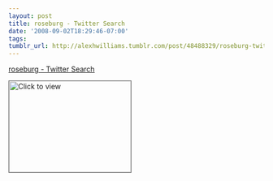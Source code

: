 ```yaml
---
layout: post
title: roseburg - Twitter Search
date: '2008-09-02T18:29:46-07:00'
tags: 
tumblr_url: http://alexhwilliams.tumblr.com/post/48488329/roseburg-twitter-search
---
```

<a href="https://www.iterasi.net/OpenViewer.aspx?sqrlitid=oDuBQRNDTUKKFhVsPEIllg">roseburg - Twitter Search</a><br/><p><a href="https://www.iterasi.net/OpenViewer.aspx?sqrlitid=oDuBQRNDTUKKFhVsPEIllg" target="_blank"> <img src="http://AssetHost01a.iterasi.net/ec2eb670e447/94d5ad32ba6b/ff6f9e86baa1/40a7eb87b7ce/21e96a85-f118-4e9b-bbaf-a6767153358e/thumbnail.jpg???20080903013018???WZl9M0LtyesBdJ1eKXHCtdgDMiqfBuTobfhHC8beBI1l3SNHZC0dF9lltTH13B7dST+eJdK40YpnzQ8BAxwjpXcRl4yk8b9PLWBAqx4j31QFM0vN8HH2hl6gZF38kBQ5DgEkqYdLEBk3eFaRXnXQo2LYA6n3zboxQLU8+hZ4aiM=" width="240" height="180" style="border:solid 1px #666" alt="Click to view"/></a></p>
